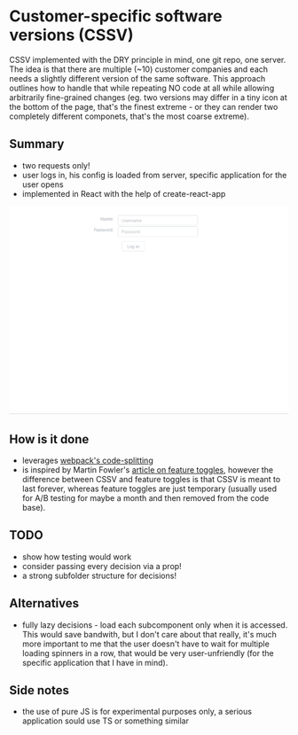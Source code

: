 # Customer-specific software versions (CSSV) #
CSSV implemented with the DRY principle in mind, one git repo, one server. The idea is that there are multiple (~10) customer companies and each needs a slightly different version of the same software. This approach outlines how to handle that while repeating NO code at all while allowing arbitrarily fine-grained changes (eg. two versions may differ in a tiny icon at the bottom of the page, that's the finest extreme - or they can render two completely different componets, that's the most coarse extreme).

## Summary ##
- two requests only!
- user logs in, his config is loaded from server, specific application for the user opens
- implemented in React with the help of create-react-app

![CSSV](cssv.gif "CSSV")

## How is it done ##
- leverages [webpack's code-splitting](https://webpack.js.org/guides/code-splitting/)
- is inspired by Martin Fowler's [article on feature toggles](https://martinfowler.com/articles/feature-toggles.html), however the difference between CSSV and feature toggles is that CSSV is meant to last forever, whereas feature toggles are just temporary (usually used for A/B testing for maybe a month and then removed from the code base). 

## TODO ##
- show how testing would work
- consider passing every decision via a prop!
- a strong subfolder structure for decisions!

## Alternatives ##
- fully lazy decisions - load each subcomponent only when it is accessed. This would save bandwith, but I don't care about that really, it's much more important to me that the user doesn't have to wait for multiple loading spinners in a row, that would be very user-unfriendly (for the specific application that I have in mind).

## Side notes ##
- the use of pure JS is for experimental purposes only, a serious application sould use TS or something similar